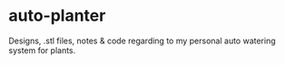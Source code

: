 # auto-planter
Designs, .stl files, notes &amp; code regarding to my personal auto watering system for plants.
